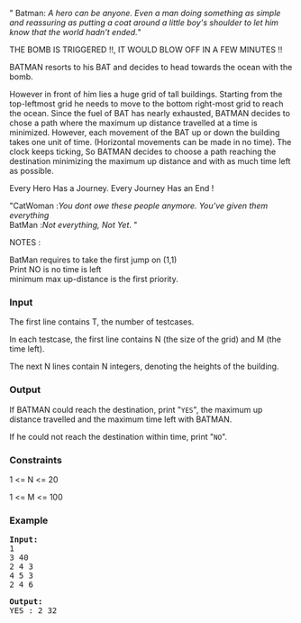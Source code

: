 <p>" Batman: <em>A hero can be anyone. Even a man doing something as simple and reassuring as putting a coat around a little boy's shoulder to let him know that the world hadn't ended.</em>"</p>

<p>THE BOMB IS TRIGGERED !!, IT WOULD BLOW OFF IN A FEW MINUTES !!</p>
<p>BATMAN resorts to his BAT and decides to head towards the ocean with the bomb.</p>
<p>However in front of him lies a huge grid of tall buildings. Starting from the top-leftmost grid he needs to move to the bottom right-most grid to reach the ocean. Since the fuel of BAT has nearly exhausted, BATMAN decides to chose a path where the maximum up distance travelled at a time is minimized.  However, each movement of the BAT up or down the building takes one unit of time. (Horizontal movements can be made in no time). The clock keeps ticking, So BATMAN decides to choose a path reaching the destination minimizing the maximum up distance and with as much time left as possible.</p>
<p>Every Hero Has a Journey. Every Journey Has an End !</p>

<p>"CatWoman :<em>You dont owe these people anymore. You've given them everything</em><br> BatMan :<em>Not everything, Not Yet</em>. "</p>
<p></p>

<p>NOTES :</p>
<p>BatMan requires to take the first jump on (1,1)<br>Print NO is no time is left<br>minimum max up-distance is the first priority.</p>

<h3>Input</h3>
<p>The first line contains T, the number of testcases.</p>
<p>In each testcase, the first line contains N (the size of the grid) and M (the time left).</p>
<p>The next N lines contain N integers, denoting the heights of the building.</p>

<h3>Output</h3>
<p>If BATMAN could reach the destination, print "<code>YES</code>", the maximum up distance travelled and the maximum time left with BATMAN.</p>

<p>If he could not reach the destination within time, print "<code>NO</code>".</p>

<h3>Constraints</h3>
<p>1 &lt;= N &lt;= 20</p>
<p>1 &lt;= M &lt;= 100</p>

<h3>Example</h3>
<pre><strong>Input:</strong>
1
3 40
2 4 3
4 5 3
2 4 6</pre>

<pre><strong>Output:</strong>
YES : 2 32</pre>